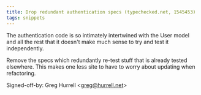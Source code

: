 ```yaml
---
title: Drop redundant authentication specs (typechecked.net, 1545453)
tags: snippets
---
```


The authentication code is so intimately intertwined with the User model and all the rest that it doesn't make much sense to try and test it independently.

Remove the specs which redundantly re-test stuff that is already tested elsewhere. This makes one less site to have to worry about updating when refactoring.

Signed-off-by: Greg Hurrell &lt;greg@hurrell.net&gt;
